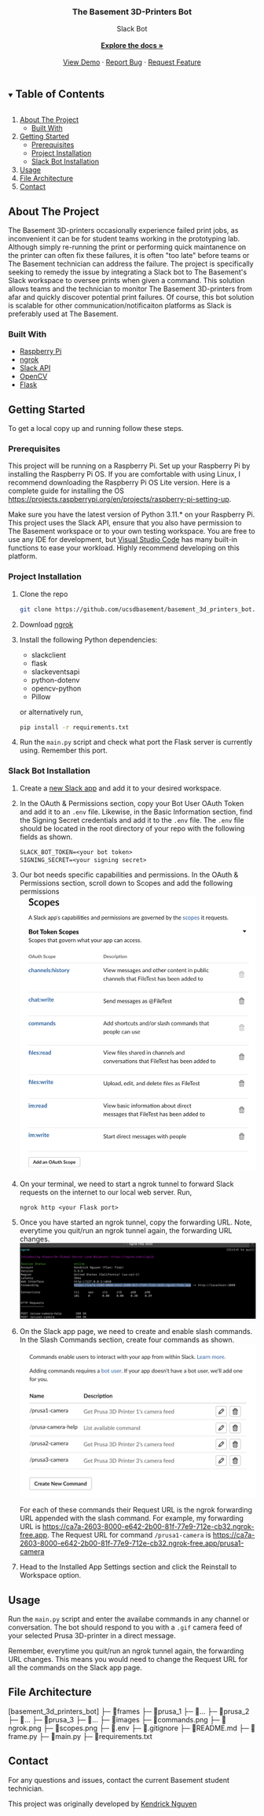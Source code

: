 <p align="center">
  <h3 align="center">The Basement 3D-Printers Bot</h3>

  <p align="center">
    Slack Bot
    <br />   <br />
    <a href="https://github.com/github_username/repo_name"><strong>Explore the docs »</strong></a>
    <br />
    <br />
    <a href="https://github.com/github_username/repo_name">View Demo</a>
    ·
    <a href="https://github.com/github_username/repo_name/issues">Report Bug</a>
    ·
    <a href="https://github.com/github_username/repo_name/issues">Request Feature</a>
  </p>
</p>



<!-- TABLE OF CONTENTS -->
<details open="open">
  <summary><h2 style="display: inline-block">Table of Contents</h2></summary>
  <ol>
    <li>
      <a href="#about-the-project">About The Project</a>
      <ul>
        <li><a href="#built-with">Built With</a></li>
      </ul>
    </li>
    <li>
      <a href="#getting-started">Getting Started</a>
      <ul>
        <li><a href="#prerequisites">Prerequisites</a></li>
        <li><a href="#project-installation">Project Installation</a></li>
        <li><a href="#slack-bot-installation">Slack Bot Installation</a></li>
      </ul>
    </li>
    <li><a href="#usage">Usage</a></li>
    <li><a href="#file-architecture">File Architecture</a></li>
    <li><a href="#contact">Contact</a></li>
  </ol>
</details>



<!-- ABOUT THE PROJECT -->
## About The Project

The Basement 3D-printers occasionally experience failed print jobs, as inconvenient it can be for student teams working in the prototyping lab. Although simply re-running the print or performing quick maintanence on the printer can often fix these failures, it is often "too late" before teams or The
Basement technician can address the failure. The project is specifically seeking to remedy the issue by integrating a Slack bot to The Basement's Slack workspace to oversee prints when given a command. This solution allows teams and the technician to monitor The Basement 3D-printers from afar and quickly
discover potential print failures. Of course, this bot solution is scalable for other communication/notificaiton platforms as Slack is preferably used at The Basement.

### Built With

* [Raspberry Pi](https://www.raspberrypi.org/)
* [ngrok](https://ngrok.com/)
* [Slack API](https://api.slack.com/)
* [OpenCV](https://opencv.org/)
* [Flask](https://flask.palletsprojects.com/en/3.0.x/)


<!-- GETTING STARTED -->
## Getting Started

To get a local copy up and running follow these steps.

### Prerequisites

This project will be running on a Raspberry Pi. Set up your Raspberry Pi by installing the Raspberry Pi OS. If you are comfortable with using Linux, I
recommend downloading the Raspberry Pi OS Lite version. Here is a complete guide for installing the OS https://projects.raspberrypi.org/en/projects/raspberry-pi-setting-up.

Make sure you have the latest version of Python 3.11.* on your Raspberry Pi. This project uses the Slack API, ensure that you also have permission to The Basement workspace or to your own testing workspace. You are free to use any IDE for development, but [Visual Studio Code](https://code.visualstudio.com/) has many built-in functions to ease your workload. Highly recommend developing on this platform.

### Project Installation

1. Clone the repo
   ```sh
   git clone https://github.com/ucsdbasement/basement_3d_printers_bot.git
   ```

2. Download [ngrok](https://ngrok.com/download)

3. Install the following Python dependencies:
    - slackclient
    - flask
    - slackeventsapi
    - python-dotenv
    - opencv-python
    - Pillow

   or alternatively run,
   ```sh
   pip install -r requirements.txt
   ```

4. Run the `main.py` script and check what port the Flask server is currently using. Remember this port.

### Slack Bot Installation

1. Create a [new Slack app](https://api.slack.com/apps) and add it to your desired workspace.

2. In the OAuth & Permissions section, copy your Bot User OAuth Token and add it to an `.env` file. Likewise, in the Basic Information section,
find the Signing Secret credentials and add it to the `.env` file. The `.env` file should be located in the root directory of your repo with the following fields as shown.

    ```
    SLACK_BOT_TOKEN=<your bot token>
    SIGNING_SECRET=<your signing secret>
    ```

3. Our bot needs specific capabilities and permissions. In the OAuth & Permissions section, scroll down to Scopes and add the following permissions
    ![scopes](images/scopes.png)

4. On your terminal, we need to start a ngrok tunnel to forward Slack requests on the internet to our local web server. Run,
    ```
    ngrok http <your Flask port>
    ```

5. Once you have started an ngrok tunnel, copy the forwarding URL. Note, everytime you quit/run an ngrok tunnel again, the forwarding URL changes.
    ![ngrok](images/ngrok.png)

6. On the Slack app page, we need to create and enable slash commands. In the Slash Commands section, create four commands as shown.
    ![commands](images/commands.png)

   For each of these commands their Request URL is the ngrok forwarding URL appended with the slash command. For example, my forwarding URL is https://ca7a-2603-8000-e642-2b00-81f-77e9-712e-cb32.ngrok-free.app. The Request URL for command `/prusa1-camera` is https://ca7a-2603-8000-e642-2b00-81f-77e9-712e-cb32.ngrok-free.app/prusa1-camera

7. Head to the Installed App Settings section and click the Reinstall to Workspace option.

<!-- USAGE EXAMPLES -->
## Usage

Run the `main.py` script and enter the availabe commands in any channel or conversation. The bot should respond to you with a `.gif` camera feed of your selected Prusa 3D-printer in a direct message.

Remember, everytime you quit/run an ngrok tunnel again, the forwarding URL changes. This means you would need to change the Request URL for all the commands on the Slack app page.

<!-- File Architecture -->
## File Architecture

[basement_3d_printers_bot]
├─ 📁frames
    ├─ 📁prusa_1
        ├─ 📄...
    ├─ 📁prusa_2
        ├─ 📄...
    ├─ 📁prusa_3
        ├─ 📄...
├─ 📁images
    ├─ 📄commands.png
    ├─ 📄ngrok.png
    ├─ 📄scopes.png
├─ 📄.env
├─ 📄.gitignore
├─ 📄README.md
├─ 📄frame.py
├─ 📄main.py
├─ 📄requirements.txt

<!-- CONTACT -->
## Contact

For any questions and issues, contact the current Basement student technician. 

This project was originally developed by [Kendrick Nguyen](https://github.com/kendrick010)